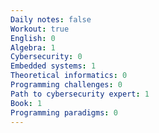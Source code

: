 ```yaml
---
Daily notes: false
Workout: true
English: 0
Algebra: 1
Cybersecurity: 0
Embedded systems: 1
Theoretical informatics: 0
Programming challenges: 0
Path to cybersecurity expert: 1
Book: 1
Programming paradigms: 0
---
```




